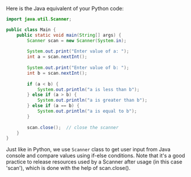 Here is the Java equivalent of your Python code:

```java
import java.util.Scanner;

public class Main {
    public static void main(String[] args) {
        Scanner scan = new Scanner(System.in);
        
        System.out.print("Enter value of a: ");
        int a = scan.nextInt();
        
        System.out.print("Enter value of b: ");
        int b = scan.nextInt();
    
        if (a < b) {
            System.out.println("a is less than b");
        } else if (a > b) {
            System.out.println("a is greater than b");
        } else if (a == b) {
            System.out.println("a is equal to b");
        }
        
        scan.close();  // close the scanner
    }
}
```
Just like in Python, we use `Scanner` class to get user input from Java console and compare values using if-else conditions. Note that it's a good practice to release resources used by a Scanner after usage (in this case 'scan'), which is done with the help of scan.close().

